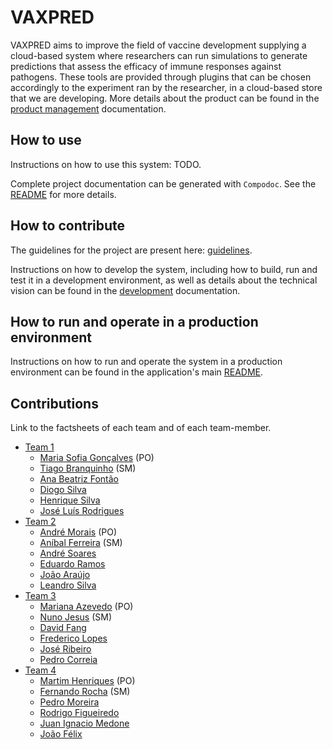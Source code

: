 # VAXPRED

VAXPRED aims to improve the field of vaccine development supplying a cloud-based system where researchers can run simulations to generate predictions that assess the efficacy of immune responses against pathogens. These tools are provided through plugins that can be chosen accordingly to the experiment ran by the researcher, in a cloud-based store that we are developing. More details about the product can be found in the [product management](docs/product.md) documentation.

## How to use

Instructions on how to use this system: TODO.

Complete project documentation can be generated with `Compodoc`. See the [README](frontend/README.md) for more details.

## How to contribute

The guidelines for the project are present here: [guidelines](docs/GUIDELINES.md).

Instructions on how to develop the system, including how to build, run and test it in a development environment, as well as details about the technical vision can be found in the [development](docs/development.md) documentation.

## How to run and operate in a production environment

Instructions on how to run and operate the system in a production environment can be found in the application's main [README](frontend/README.md).

## Contributions

Link to the factsheets of each team and of each team-member.

* [Team 1](factsheets/t1/team1.md)
  * [Maria Sofia Gonçalves](factsheets/t1/maria_goncalves.md) (PO)
  * [Tiago Branquinho](factsheets/t1/tiago_branquinho.md) (SM)
  * [Ana Beatriz Fontão](factsheets/t1/ana_fontao.md)
  * [Diogo Silva](factsheets/t1/diogo_silva.md)
  * [Henrique Silva](factsheets/t1/henrique_silva.md)
  * [José Luís Rodrigues](factsheets/t1/jose_rodrigues.md)
* [Team 2](factsheets/t2/team2.md)
  * [André Morais](factsheets/t2/andre_morais.md) (PO)
  * [Aníbal Ferreira](factsheets/t2/anibal_ferreira.md) (SM)
  * [André Soares](factsheets/t2/andre_soares.md)
  * [Eduardo Ramos](factsheets/t2/eduardo_ramos.md)
  * [João Araújo](factsheets/t2/joao_araujo.md)
  * [Leandro Silva](factsheets/t2/leandro_silva.md)
* [Team 3](factsheets/t3/team3.md)
  * [Mariana Azevedo](factsheets/t3/mariana_azevedo.md) (PO)
  * [Nuno Jesus](factsheets/t3/nuno_jesus.md) (SM)
  * [David Fang](factsheets/t3/david_fang.md)
  * [Frederico Lopes](factsheets/t3/frederico_lopes.md)
  * [José Ribeiro](factsheets/t3/jose_ribeiro.md)
  * [Pedro Correia](factsheets/t3/pedro_correia.md)
* [Team 4](factsheets/t4/team4.md)
  * [Martim Henriques](factsheets/t4/martim_henriques.md) (PO)
  * [Fernando Rocha](factsheets/t4/fernando_rocha.md) (SM)
  * [Pedro Moreira](factsheets/t4/pedro_moreira.md)
  * [Rodrigo Figueiredo](factsheets/t4/rodrigo_figueiredo.md)
  * [Juan Ignacio Medone](factsheets/t4/juan_medone.md)
  * [João Félix](factsheets/t4/joao_felix.md)
